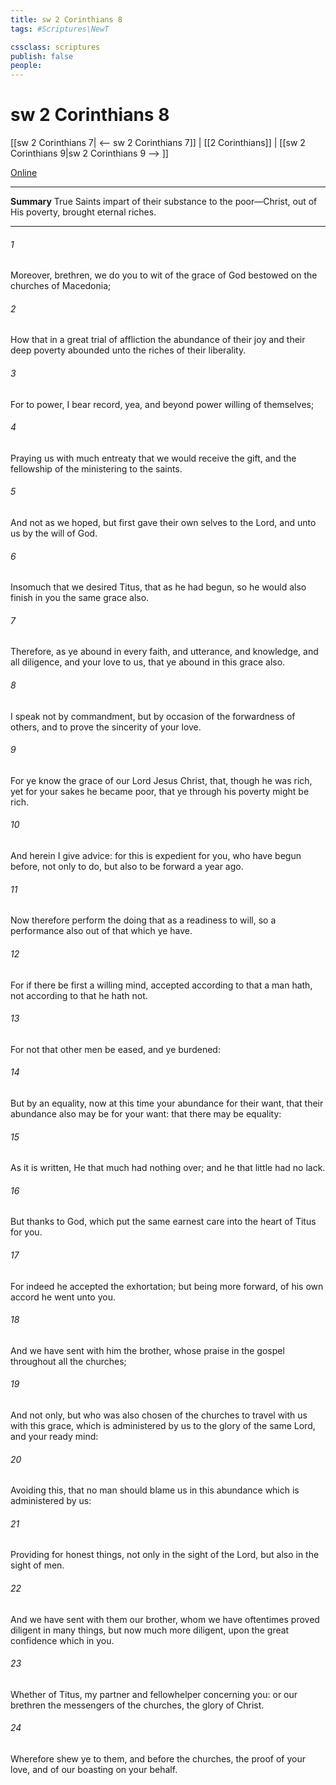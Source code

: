 ```yaml
---
title: sw 2 Corinthians 8
tags: #Scriptures\NewT

cssclass: scriptures
publish: false
people:
---
```


# sw 2 Corinthians 8
[[sw 2 Corinthians 7| <-- sw 2 Corinthians 7]] | [[2 Corinthians]] | [[sw 2 Corinthians 9|sw 2 Corinthians 9 --> ]]

[Online](https://churchofjesuschrist.org/study/scriptures/nt/2-cor/8?lang=eng)

---
__Summary__
True Saints impart of their substance to the poor—Christ, out of His poverty, brought eternal riches.

---
###### 1 
Moreover, brethren, we do you to wit of the grace of God bestowed on the churches of Macedonia;

###### 2 
How that in a great trial of affliction the abundance of their joy and their deep poverty abounded unto the riches of their liberality.

###### 3 
For to  power, I bear record, yea, and beyond  power  willing of themselves;

###### 4 
Praying us with much entreaty that we would receive the gift, and  the fellowship of the ministering to the saints.

###### 5 
And  not as we hoped, but first gave their own selves to the Lord, and unto us by the will of God.

###### 6 
Insomuch that we desired Titus, that as he had begun, so he would also finish in you the same grace also.

###### 7 
Therefore, as ye abound in every  faith, and utterance, and knowledge, and  all diligence, and  your love to us,  that ye abound in this grace also.

###### 8 
I speak not by commandment, but by occasion of the forwardness of others, and to prove the sincerity of your love.

###### 9 
For ye know the grace of our Lord Jesus Christ, that, though he was rich, yet for your sakes he became poor, that ye through his poverty might be rich.

###### 10 
And herein I give  advice: for this is expedient for you, who have begun before, not only to do, but also to be forward a year ago.

###### 11 
Now therefore perform the doing  that as  a readiness to will, so  a performance also out of that which ye have.

###### 12 
For if there be first a willing mind,  accepted according to that a man hath,  not according to that he hath not.

###### 13 
For  not that other men be eased, and ye burdened:

###### 14 
But by an equality,  now at this time your abundance  for their want, that their abundance also may be  for your want: that there may be equality:

###### 15 
As it is written, He that  much had nothing over; and he that  little had no lack.

###### 16 
But thanks  to God, which put the same earnest care into the heart of Titus for you.

###### 17 
For indeed he accepted the exhortation; but being more forward, of his own accord he went unto you.

###### 18 
And we have sent with him the brother, whose praise  in the gospel throughout all the churches;

###### 19 
And not  only, but who was also chosen of the churches to travel with us with this grace, which is administered by us to the glory of the same Lord, and  your ready mind:

###### 20 
Avoiding this, that no man should blame us in this abundance which is administered by us:

###### 21 
Providing for honest things, not only in the sight of the Lord, but also in the sight of men.

###### 22 
And we have sent with them our brother, whom we have oftentimes proved diligent in many things, but now much more diligent, upon the great confidence which  in you.

###### 23 
Whether  of Titus,  my partner and fellowhelper concerning you: or our brethren  the messengers of the churches,  the glory of Christ.

###### 24 
Wherefore shew ye to them, and before the churches, the proof of your love, and of our boasting on your behalf.

